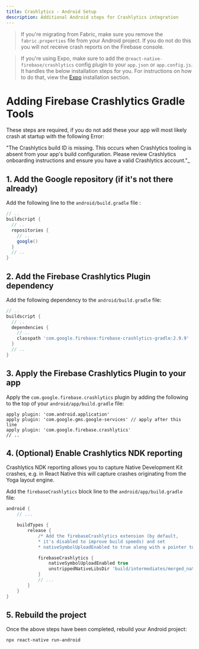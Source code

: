 ```yaml
---
title: Crashlytics - Android Setup
description: Additional Android steps for Crashlytics integration
---
```


> If you're migrating from Fabric, make sure you remove the `fabric.properties` file from your Android project. If you do not do this you will not receive crash reports on the Firebase console.

> If you're using Expo, make sure to add the `@react-native-firebase/crashlytics` config plugin to your `app.json` or `app.config.js`. It handles the below installation steps for you. For instructions on how to do that, view the [Expo](/#expo) installation section.

# Adding Firebase Crashlytics Gradle Tools

These steps are required, if you do not add these your app will most likely crash at startup with the following Error:

"The Crashlytics build ID is missing. This occurs when Crashlytics tooling is absent from your app's build configuration.
Please review Crashlytics onboarding instructions and ensure you have a valid Crashlytics account."\_

## 1. Add the Google repository (if it's not there already)

Add the following line to the `android/build.gradle` file :

```groovy
// ..
buildscript {
  // ..
  repositories {
    // ..
    google()
  }
  // ..
}
```

## 2. Add the Firebase Crashlytics Plugin dependency

Add the following dependency to the `android/build.gradle` file:

```groovy
// ..
buildscript {
  // ..
  dependencies {
    // ..
    classpath 'com.google.firebase:firebase-crashlytics-gradle:2.9.9'
  }
  // ..
}
```

## 3. Apply the Firebase Crashlytics Plugin to your app

Apply the `com.google.firebase.crashlytics` plugin by adding the following to the top of your `android/app/build.gradle` file:

```
apply plugin: 'com.android.application'
apply plugin: 'com.google.gms.google-services' // apply after this line
apply plugin: 'com.google.firebase.crashlytics'
// ..
```

## 4. (Optional) Enable Crashlytics NDK reporting

Crashlytics NDK reporting allows you to capture Native Development Kit crashes, e.g. in React Native this will capture
crashes originating from the Yoga layout engine.

Add the `firebaseCrashlytics` block line to the `android/app/build.gradle` file:

```groovy
android {
    // ...

    buildTypes {
        release {
            /* Add the firebaseCrashlytics extension (by default,
            * it's disabled to improve build speeds) and set
            * nativeSymbolUploadEnabled to true along with a pointer to native libs. */

            firebaseCrashlytics {
                nativeSymbolUploadEnabled true
                unstrippedNativeLibsDir 'build/intermediates/merged_native_libs/release/out/lib'
            }
            // ...
        }
    }
}
```

## 5. Rebuild the project

Once the above steps have been completed, rebuild your Android project:

```bash
npx react-native run-android
```
